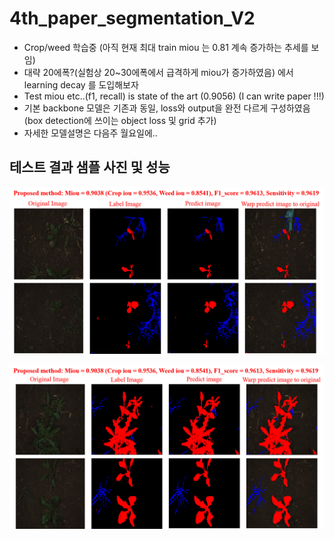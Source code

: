 # 4th_paper_segmentation_V2
* Crop/weed 학습중 (아직 현재 최대 train miou 는 0.81 계속 증가하는 추세를 보임)
* 대략 20에폭?(실험상 20~30에폭에서 급격하게 miou가 증가하였음) 에서 learning decay 를 도입해보자 
* Test miou etc..(f1, recall) is state of the art (0.9056) (I can write paper !!!)
* 기본 backbone 모델은 기존과 동일, loss와 output을 완전 다르게 구성하였음 (box detection에 쓰이는 object loss 및 grid 추가)
* 자세한 모델설명은 다음주 월요일에..

## 테스트 결과 샘플 사진 및 성능
![f1](https://github.com/Kimyuhwanpeter/4th_paper_segmentation_V12/blob/main/Figure/figure1.png)
<br/>

![f2](https://github.com/Kimyuhwanpeter/4th_paper_segmentation_V12/blob/main/Figure/figure2.png)
